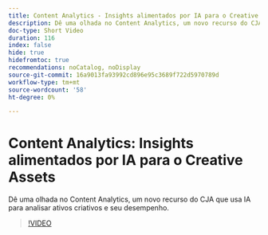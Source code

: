 ```yaml
---
title: Content Analytics - Insights alimentados por IA para o Creative Assets
description: Dê uma olhada no Content Analytics, um novo recurso do CJA que usa IA para analisar ativos criativos e seu desempenho.
doc-type: Short Video
duration: 116
index: false
hide: true
hidefromtoc: true
recommendations: noCatalog, noDisplay
source-git-commit: 16a9013fa93992cd896e95c3689f722d5970789d
workflow-type: tm+mt
source-wordcount: '58'
ht-degree: 0%

---
```



# Content Analytics: Insights alimentados por IA para o Creative Assets

Dê uma olhada no Content Analytics, um novo recurso do CJA que usa IA para analisar ativos criativos e seu desempenho.

<!-- 62_S103_3442450_115_content-analytics-aipowered-insights-for-creative-assets -->
>[!VIDEO](https://video.tv.adobe.com/v/3458352/?learn=on&enablevpops=true)

